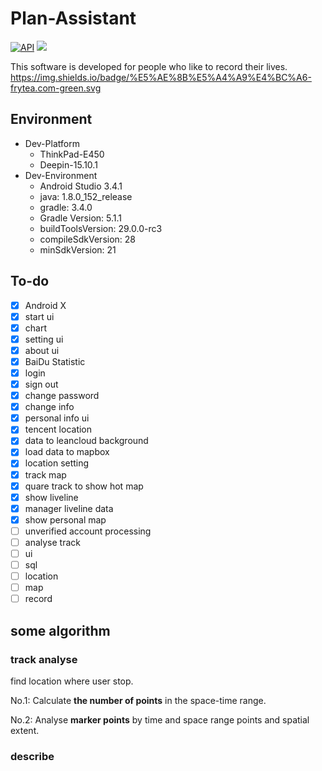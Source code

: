 # Plan-Assistant

[![API](https://img.shields.io/badge/API-21%2B-brightgreen.svg?style=flat)](https://android-arsenal.com/api?level=21)  [![](https://img.shields.io/badge/作者博客-frytea.com-green.svg)](https://frytea.com)

This software is developed for people who like to record their lives.
https://img.shields.io/badge/%E5%AE%8B%E5%A4%A9%E4%BC%A6-frytea.com-green.svg

## Environment

- Dev-Platform 
    - ThinkPad-E450
    - Deepin-15.10.1
- Dev-Environment
    - Android Studio 3.4.1
    - java: 1.8.0_152_release
    - gradle: 3.4.0
    - Gradle Version: 5.1.1
    - buildToolsVersion: 29.0.0-rc3
    - compileSdkVersion: 28
    - minSdkVersion: 21


## To-do

- [x] Android X
- [x] start ui
- [x] chart
- [x] setting ui
- [x] about ui
- [x] BaiDu Statistic
- [x] login
- [x] sign out
- [x] change password
- [x] change info
- [x] personal info ui
- [x] tencent location
- [x] data to leancloud background
- [x] load data to mapbox
- [x] location setting
- [x] track map
- [x] quare track to show hot map
- [x] show liveline
- [x] manager liveline data
- [x] show personal map
- [ ] unverified account processing
- [ ] analyse track
- [ ] ui
- [ ] sql
- [ ] location
- [ ] map
- [ ] record

## some algorithm

### track analyse
find location where user stop.

No.1: Calculate **the number of points** in the space-time range.

No.2: Analyse **marker points** by time and space range points and spatial extent.

### describe